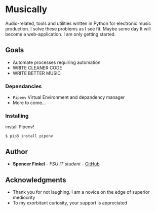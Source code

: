 # **Musically**

Audio-related, tools and utilities written in Python for electronic music production. I solve these problems as I see fit. Maybe some day It will become a web-application. I am only getting started.

## Goals

- Automate processes requiring automation
- WRITE CLEANER CODE
- WRITE BETTER MUSIC

### Dependancies

* `Pipenv` Virtual Environment and depandency manager
* More to come...


### Installing

install Pipenv!

```
$ pip3 install pipenv
```

<!--## Running the tests

Explain how to run the automated tests for this system

### Break down into end to end tests

Explain what these tests test and why

```
Give an example
```

### And coding style tests

Explain what these tests test and why

```
Give an example
```

## Deployment

Add additional notes about how to deploy this on a live system

## Built With

* [Dropwizard](http://www.dropwizard.io/1.0.2/docs/) - The web framework used
* [Maven](https://maven.apache.org/) - Dependency Management
* [ROME](https://rometools.github.io/rome/) - Used to generate RSS Feeds

## Contributing

Please read [CONTRIBUTING.md](https://gist.github.com/PurpleBooth/b24679402957c63ec426) for details on our code of conduct, and the process for submitting pull requests to us.

## Versioning

We use [SemVer](http://semver.org/) for versioning. For the versions available, see the [tags on this repository](https://github.com/your/project/tags). )
-->
## Author

* **Spencer Finkel** - *FSU IT student* - [GitHub](https://github.com/MushinMiscellanea)

<!--See also the list of [contributors](https://github.com/your/project/contributors) who participated in this project.-->

<!--## License

This project is licensed under the MIT License - see the [LICENSE.md](LICENSE.md) file for details -->

## Acknowledgments

* Thank you for not laughing. I am a novice on the edge of superior mediocrity
* To my exorbitant curiosity, your support is appreciated  


